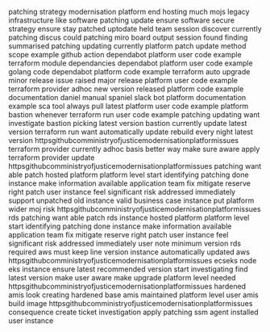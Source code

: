 patching strategy modernisation platform end hosting much mojs legacy infrastructure like software patching update ensure software secure strategy ensure stay patched uptodate held team session discover currently patching discus could patching miro board output session found finding summarised patching updating currently platform patch update method scope example github action dependabot platform user code example terraform module dependancies dependabot platform user code example golang code dependabot platform code example terraform auto upgrade minor release issue raised major release platform user code example terraform provider adhoc new version released platform code example documentation daniel manual spaniel slack bot platform documentation example sca tool always pull latest platform user code example platform bastion whenever terraform run user code example patching updating want investigate bastion picking latest version bastion currently update latest version terraform run want automatically update rebuild every night latest version httpsgithubcomministryofjusticemodernisationplatformissues terraform provider currently adhoc basis better way make sure aware apply terraform provider update httpsgithubcomministryofjusticemodernisationplatformissues patching want able patch hosted platform platform level start identifying patching done instance make information available application team fix mitigate reserve right patch user instance feel significant risk addressed immediately support unpatched old instance valid business case instance put platform wider moj risk httpsgithubcomministryofjusticemodernisationplatformissues rds patching want able patch rds instance hosted platform platform level start identifying patching done instance make information available application team fix mitigate reserve right patch user instance feel significant risk addressed immediately user note minimum version rds required aws must keep line version instance automatically updated aws httpsgithubcomministryofjusticemodernisationplatformissues ecseks node eks instance ensure latest recommended version start investigating find latest version make user aware make upgrade platform level needed httpsgithubcomministryofjusticemodernisationplatformissues hardened amis look creating hardened base amis maintained platform level user amis build image httpsgithubcomministryofjusticemodernisationplatformissues consequence create ticket investigation apply patching ssm agent installed user instance